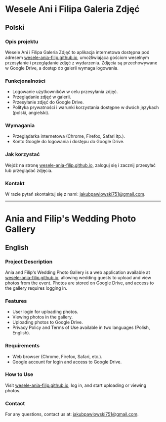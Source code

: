 # Wesele Ani i Filipa Galeria Zdjęć

## Polski

### Opis projektu
Wesele Ani i Filipa Galeria Zdjęć to aplikacja internetowa dostępna pod adresem [wesele-ania-filip.github.io](https://wesele-ania-filip.github.io), umożliwiająca gościom weselnym przesyłanie i przeglądanie zdjęć z wydarzenia. Zdjęcia są przechowywane w Google Drive, a dostęp do galerii wymaga logowania.

### Funkcjonalności
- Logowanie użytkowników w celu przesyłania zdjęć.
- Przeglądanie zdjęć w galerii.
- Przesyłanie zdjęć do Google Drive.
- Polityka prywatności i warunki korzystania dostępne w dwóch językach (polski, angielski).

### Wymagania
- Przeglądarka internetowa (Chrome, Firefox, Safari itp.).
- Konto Google do logowania i dostępu do Google Drive.

### Jak korzystać
Wejdź na stronę [wesele-ania-filip.github.io](https://wesele-ania-filip.github.io), zaloguj się i zacznij przesyłać lub przeglądać zdjęcia.

### Kontakt
W razie pytań skontaktuj się z nami: jakubpawlowski751@gmail.com.

---

# Ania and Filip's Wedding Photo Gallery

## English

### Project Description
Ania and Filip's Wedding Photo Gallery is a web application available at [wesele-ania-filip.github.io](https://wesele-ania-filip.github.io), allowing wedding guests to upload and view photos from the event. Photos are stored on Google Drive, and access to the gallery requires logging in.

### Features
- User login for uploading photos.
- Viewing photos in the gallery.
- Uploading photos to Google Drive.
- Privacy Policy and Terms of Use available in two languages (Polish, English).

### Requirements
- Web browser (Chrome, Firefox, Safari, etc.).
- Google account for login and access to Google Drive.

### How to Use
Visit [wesele-ania-filip.github.io](https://wesele-ania-filip.github.io), log in, and start uploading or viewing photos.

### Contact
For any questions, contact us at: jakubpawlowski751@gmail.com.